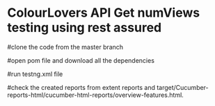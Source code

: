 # ColourLovers API Get numViews testing using rest assured


#clone the code from the master branch



#open pom file and download all the dependencies



#run testng.xml file



#check the created reports from extent reports and target/Cucumber-reports-html/cucumber-html-reports/overview-features.html.

